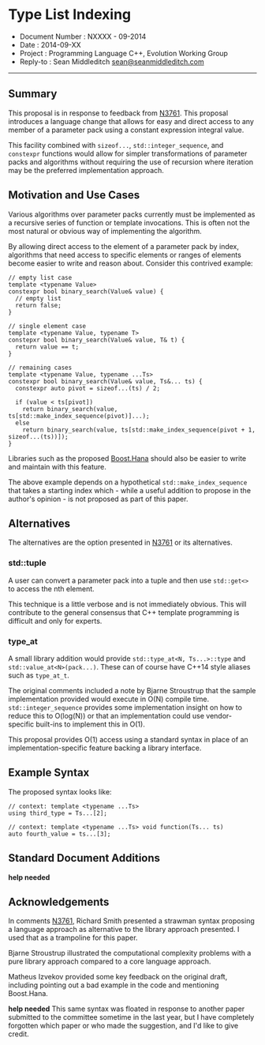 Type List Indexing
==================

 - Document Number : NXXXX - 09-2014
 - Date            : 2014-09-XX
 - Project         : Programming Language C++, Evolution Working Group
 - Reply-to        : Sean Middleditch <sean@seanmiddleditch.com>

***

Summary
-------

This proposal is in response to feedback from [N3761]. This proposal introduces a language change that
allows for easy and direct access to any member of a parameter pack using a constant expression integral
value.

This facility combined with `sizeof...`, `std::integer_sequence`, and `constexpr` functions would allow
for simpler transformations of parameter packs and algorithms without requiring the use of recursion
where iteration may be the preferred implementation approach.

Motivation and Use Cases
------------------------

Various algorithms over parameter packs currently must be implemented as a recursive series of function
or template invocations. This is often not the most natural or obvious way of implementing the algorithm.

By allowing direct access to the element of a parameter pack by index, algorithms that need access to specific elements or ranges of elements become easier to write and reason about. Consider this contrived example:

    // empty list case
    template <typename Value>
    constexpr bool binary_search(Value& value) {
      // empty list
      return false;
    }
    
    // single element case
    template <typename Value, typename T>
    constepxr bool binary_search(Value& value, T& t) {
      return value == t;
    }

    // remaining cases
    template <typename Value, typename ...Ts> 
    constexpr bool binary_search(Value& value, Ts&... ts) { 
      constexpr auto pivot = sizeof...(ts) / 2; 
    
      if (value < ts[pivot]) 
        return binary_search(value, ts[std::make_index_sequence(pivot)]...); 
      else 
        return binary_search(value, ts[std::make_index_sequence(pivot + 1, sizeof...(ts))]); 
    }
    
Libraries such as the proposed [Boost.Hana](https://github.com/ldionne/hana) should also be easier to write and maintain with this feature.

The above example depends on a hypothetical `std::make_index_sequence` that takes a starting index which - while a useful addition to propose in the author's opinion - is not proposed as part of this paper.

Alternatives
------------

The alternatives are the option presented in [N3761] or its alternatives.

### std::tuple

A user can convert a parameter pack into a tuple and then use `std::get<>` to access the nth element.

This technique is a little verbose and is not immediately obvious. This will contribute to the general
consensus that C++ template programming is difficult and only for experts.

### type_at

A small library addition would provide `std::type_at<N, Ts...>::type` and `std::value_at<N>(pack...)`.
These can of course have C++14 style aliases such as `type_at_t`.

The original comments included a note by Bjarne Stroustrup that the sample implementation provided would
execute in O(N) compile time. `std::integer_sequence` provides some implementation insight on how to
reduce this to O(log(N)) or that an implementation could use vendor-specific built-ins to implement this
in O(1).

This proposal provides O(1) access using a standard syntax in place of an implementation-specific
feature backing a library interface.
	
Example Syntax
--------------

The proposed syntax looks like:

    // context: template <typename ...Ts>
    using third_type = Ts...[2];
    
    // context: template <typename ...Ts> void function(Ts... ts)
    auto fourth_value = ts...[3];
	
Standard Document Additions
---------------------------

**help needed**

Acknowledgements
----------------

In comments [N3761], Richard Smith presented a strawman syntax proposing a language approach as
alternative to the library approach presented. I used that as a trampoline for this paper.

Bjarne Stroustrup illustrated the computational complexity problems with a pure library approach
compared to a core language approach.

Matheus Izvekov provided some key feedback on the original draft, including pointing out a bad
example in the code and mentioning Boost.Hana.

**help needed** This same syntax was floated in response to another paper submitted to the committee
sometime in the last year, but I have completely forgotten which paper or who made the suggestion,
and I'd like to give credit.

	
	
  [N3761]: http://www.open-std.org/jtc1/sc22/wg21/docs/papers/2013/n3761.html "Proposing type_at<>"
